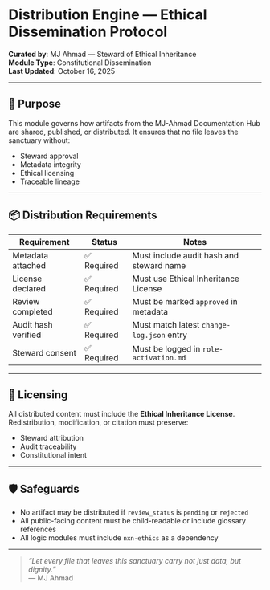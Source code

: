 # Distribution Engine — Ethical Dissemination Protocol

**Curated by**: MJ Ahmad — Steward of Ethical Inheritance  
**Module Type**: Constitutional Dissemination  
**Last Updated**: October 16, 2025

---

## 🧭 Purpose

This module governs how artifacts from the MJ-Ahmad Documentation Hub are shared, published, or distributed. It ensures that no file leaves the sanctuary without:

- Steward approval  
- Metadata integrity  
- Ethical licensing  
- Traceable lineage

---

## 📦 Distribution Requirements

| Requirement         | Status     | Notes                                           |
|---------------------|------------|--------------------------------------------------|
| Metadata attached    | ✅ Required | Must include audit hash and steward name        |
| License declared     | ✅ Required | Must use Ethical Inheritance License            |
| Review completed     | ✅ Required | Must be marked `approved` in metadata           |
| Audit hash verified  | ✅ Required | Must match latest `change-log.json` entry       |
| Steward consent      | ✅ Required | Must be logged in `role-activation.md`          |

---

## 🔐 Licensing

All distributed content must include the **Ethical Inheritance License**. Redistribution, modification, or citation must preserve:

- Steward attribution  
- Audit traceability  
- Constitutional intent

---

## 🛡️ Safeguards

- No artifact may be distributed if `review_status` is `pending` or `rejected`  
- All public-facing content must be child-readable or include glossary references  
- All logic modules must include `nxn-ethics` as a dependency

---

> _“Let every file that leaves this sanctuary carry not just data, but dignity.”_  
> — MJ Ahmad

